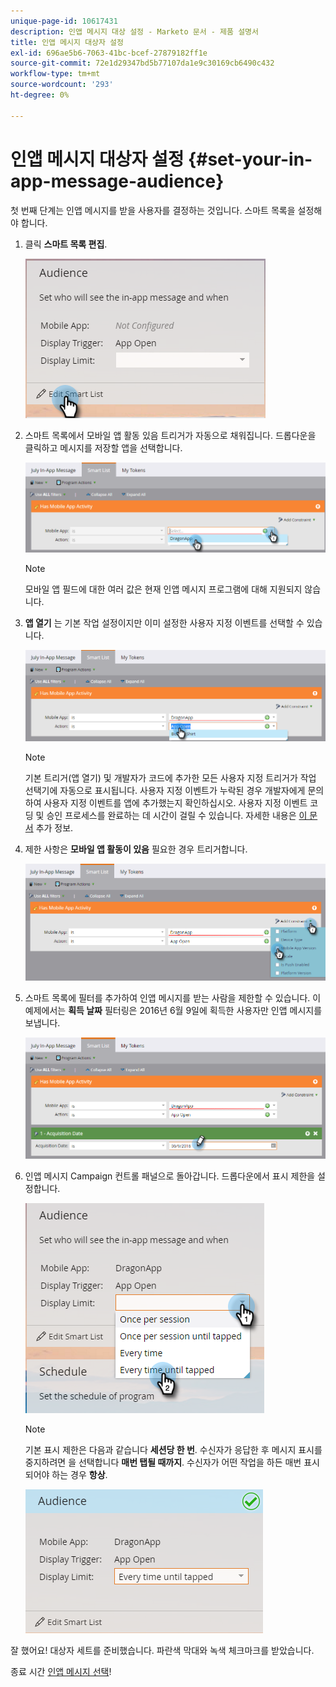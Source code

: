 ```yaml
---
unique-page-id: 10617431
description: 인앱 메시지 대상 설정 - Marketo 문서 - 제품 설명서
title: 인앱 메시지 대상자 설정
exl-id: 696ae5b6-7063-41bc-bcef-27879182ff1e
source-git-commit: 72e1d29347bd5b77107da1e9c30169cb6490c432
workflow-type: tm+mt
source-wordcount: '293'
ht-degree: 0%

---
```


# 인앱 메시지 대상자 설정 {#set-your-in-app-message-audience}

첫 번째 단계는 인앱 메시지를 받을 사용자를 결정하는 것입니다. 스마트 목록을 설정해야 합니다.

1. 클릭 **스마트 목록 편집**.

   ![](assets/image2016-5-9-15-3a15-3a7.png)

1. 스마트 목록에서 모바일 앱 활동 있음 트리거가 자동으로 채워집니다. 드롭다운을 클릭하고 메시지를 저장할 앱을 선택합니다.

   ![](assets/image2016-5-9-15-3a18-3a10.png)

   >[!NOTE]
   >
   >모바일 앱 필드에 대한 여러 값은 현재 인앱 메시지 프로그램에 대해 지원되지 않습니다.

1. **앱 열기** 는 기본 작업 설정이지만 이미 설정한 사용자 지정 이벤트를 선택할 수 있습니다.

   ![](assets/image2016-5-9-15-3a20-3a23.png)

   >[!NOTE]
   >
   >기본 트리거(앱 열기) 및 개발자가 코드에 추가한 모든 사용자 지정 트리거가 작업 선택기에 자동으로 표시됩니다. 사용자 지정 이벤트가 누락된 경우 개발자에게 문의하여 사용자 지정 이벤트를 앱에 추가했는지 확인하십시오. 사용자 지정 이벤트 코딩 및 승인 프로세스를 완료하는 데 시간이 걸릴 수 있습니다. 자세한 내용은 [이 문서](/help/marketo/product-docs/mobile-marketing/admin/before-you-create-push-notifications-and-in-app-messages.md) 추가 정보.

1. 제한 사항은 **모바일 앱 활동이 있음** 필요한 경우 트리거합니다.

   ![](assets/image2016-5-9-15-3a22-3a27.png)

1. 스마트 목록에 필터를 추가하여 인앱 메시지를 받는 사람을 제한할 수 있습니다. 이 예제에서는 **획득 날짜** 필터링은 2016년 6월 9일에 획득한 사용자만 인앱 메시지를 보냅니다.

   ![](assets/image2016-5-9-15-3a26-3a2.png)

1. 인앱 메시지 Campaign 컨트롤 패널으로 돌아갑니다. 드롭다운에서 표시 제한을 설정합니다.

   ![](assets/image2016-5-9-15-3a30-3a35.png)

   >[!NOTE]
   >
   >기본 표시 제한은 다음과 같습니다 **세션당 한 번**. 수신자가 응답한 후 메시지 표시를 중지하려면 을 선택합니다 **매번 탭될 때까지**. 수신자가 어떤 작업을 하든 매번 표시되어야 하는 경우 **항상**.

   ![](assets/image2016-5-9-15-3a32-3a6.png)

잘 했어요! 대상자 세트를 준비했습니다. 파란색 막대와 녹색 체크마크를 받았습니다.

종료 시간 [인앱 메시지 선택](/help/marketo/product-docs/mobile-marketing/in-app-messages/sending-your-in-app-message/select-your-in-app-message.md)!
